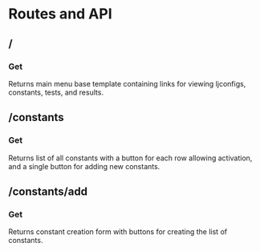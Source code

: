 # Routes and API
## /
### Get
Returns main menu base template containing links for viewing ljconfigs, constants, tests, and results.
## /constants
### Get
Returns list of all constants with a button for each row allowing activation, and a single button for adding new constants.
## /constants/add
### Get
Returns constant creation form with buttons for creating the list of constants.

##
